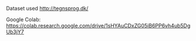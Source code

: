 Dataset used http://tegnsprog.dk/

Google Colab: https://colab.research.google.com/drive/1sHYAuCDxZG05iB6PP6vh4ub5DgUb3jY7

